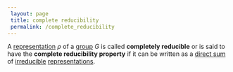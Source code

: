 ```yaml
---
 layout: page
 title: complete reducibility
 permalink: /complete_reducibility
---
```

A [representation](https://defsmath.github.io/DefsMath/group_representation) $\rho$ of a [group](https://defsmath.github.io/DefsMath/group) $G$ is called **completely reducible** or is said to have the **complete reducibility property** if it can be written as a [direct sum](https://defsmath.github.io/DefsMath/direct_sum_of_group_representations) of [irreducible](https://defsmath.github.io/DefsMath/irreducible_representation) [representations](https://defsmath.github.io/DefsMath/#####################representations).